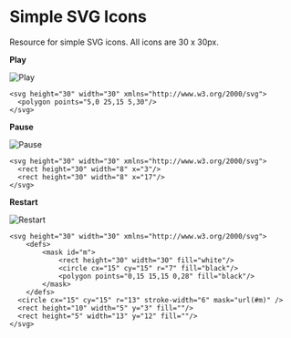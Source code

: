 # Simple SVG Icons

Resource for simple SVG icons. All icons are 30 x 30px.

**Play**

![Play](https://rawgit.com/dotspencer/simple-svg-icons/master/icons/play.svg)

    <svg height="30" width="30" xmlns="http://www.w3.org/2000/svg">
      <polygon points="5,0 25,15 5,30"/>
    </svg>


**Pause**

![Pause](https://rawgit.com/dotspencer/simple-svg-icons/master/icons/pause.svg)

    <svg height="30" width="30" xmlns="http://www.w3.org/2000/svg">
      <rect height="30" width="8" x="3"/>
      <rect height="30" width="8" x="17"/>
    </svg>


**Restart**

![Restart](https://rawgit.com/dotspencer/simple-svg-icons/master/icons/restart.svg)

    <svg height="30" width="30" xmlns="http://www.w3.org/2000/svg">
    	<defs>
    		<mask id="m">
    			<rect height="30" width="30" fill="white"/>
    			<circle cx="15" cy="15" r="7" fill="black"/>
    			<polygon points="0,15 15,15 0,28" fill="black"/>
    		</mask>
    	</defs>
      <circle cx="15" cy="15" r="13" stroke-width="6" mask="url(#m)" />
      <rect height="10" width="5" y="3" fill=""/>
      <rect height="5" width="13" y="12" fill=""/>
    </svg>
